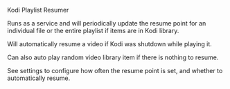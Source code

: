
Kodi Playlist Resumer

Runs as a service and will periodically update the resume point for an individual file or the entire playlist if items are in Kodi library.

Will automatically resume a video if Kodi was shutdown while playing it. 

Can also auto play random video library item if there is nothing to resume.

See settings to configure how often the resume point is set, and whether to automatically resume.
 